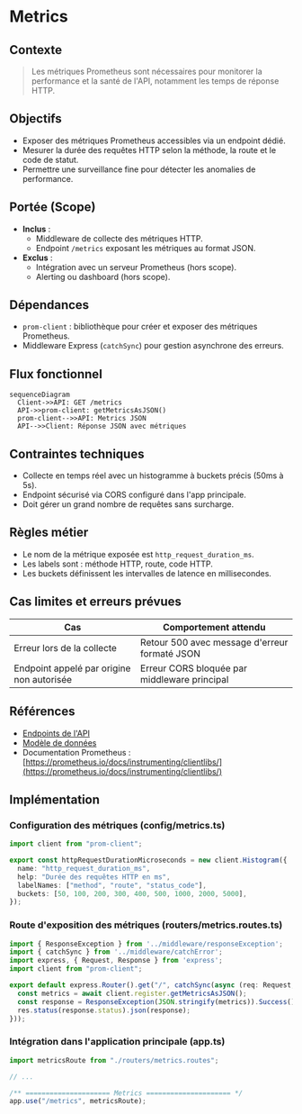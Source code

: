 # Metrics
## Contexte
> Les métriques Prometheus sont nécessaires pour monitorer la performance et la santé de l'API, notamment les temps de réponse HTTP.

## Objectifs
* Exposer des métriques Prometheus accessibles via un endpoint dédié.
* Mesurer la durée des requêtes HTTP selon la méthode, la route et le code de statut.
* Permettre une surveillance fine pour détecter les anomalies de performance.

## Portée (Scope)
* **Inclus** :
  * Middleware de collecte des métriques HTTP.
  * Endpoint `/metrics` exposant les métriques au format JSON.
* **Exclus** :
  * Intégration avec un serveur Prometheus (hors scope).
  * Alerting ou dashboard (hors scope).

## Dépendances
* `prom-client` : bibliothèque pour créer et exposer des métriques Prometheus.
* Middleware Express (`catchSync`) pour gestion asynchrone des erreurs.

## Flux fonctionnel
```mermaid
sequenceDiagram
  Client->>API: GET /metrics
  API->>prom-client: getMetricsAsJSON()
  prom-client-->>API: Metrics JSON
  API-->>Client: Réponse JSON avec métriques
```

## Contraintes techniques
* Collecte en temps réel avec un histogramme à buckets précis (50ms à 5s).
* Endpoint sécurisé via CORS configuré dans l'app principale.
* Doit gérer un grand nombre de requêtes sans surcharge.

## Règles métier
* Le nom de la métrique exposée est `http_request_duration_ms`.
* Les labels sont : méthode HTTP, route, code HTTP.
* Les buckets définissent les intervalles de latence en millisecondes.

## Cas limites et erreurs prévues
| Cas                                       | Comportement attendu                          |
| ----------------------------------------- | --------------------------------------------- |
| Erreur lors de la collecte                | Retour 500 avec message d'erreur formaté JSON |
| Endpoint appelé par origine non autorisée | Erreur CORS bloquée par middleware principal  |

## Références
* [Endpoints de l'API](endpoints.md)
* [Modèle de données](data-model.md)
* Documentation Prometheus : [https://prometheus.io/docs/instrumenting/clientlibs/](https://prometheus.io/docs/instrumenting/clientlibs/)

## Implémentation
### Configuration des métriques (config/metrics.ts)
```typescript
import client from "prom-client";

export const httpRequestDurationMicroseconds = new client.Histogram({
  name: "http_request_duration_ms",
  help: "Durée des requêtes HTTP en ms",
  labelNames: ["method", "route", "status_code"],
  buckets: [50, 100, 200, 300, 400, 500, 1000, 2000, 5000],
});
```

### Route d'exposition des métriques (routers/metrics.routes.ts)
```typescript
import { ResponseException } from '../middleware/responseException';
import { catchSync } from '../middleware/catchError';
import express, { Request, Response } from 'express';
import client from "prom-client";

export default express.Router().get("/", catchSync(async (req: Request, res: Response) => {
  const metrics = await client.register.getMetricsAsJSON();
  const response = ResponseException(JSON.stringify(metrics)).Success();
  res.status(response.status).json(response);
}));
```

### Intégration dans l'application principale (app.ts)
```typescript
import metricsRoute from "./routers/metrics.routes";

// ...

/** ===================== Metrics ===================== */
app.use("/metrics", metricsRoute);
```